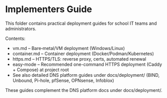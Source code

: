 # Implementers Guide

This folder contains practical deployment guides for school IT teams and administrators.

Contents:
- vm.md – Bare‑metal/VM deployment (Windows/Linux)
- container.md – Container deployment (Docker/Podman/Kubernetes)
- https.md – HTTPS/TLS: reverse proxy, certs, automated renewal
 - easy-mode – Recommended one-command HTTPS deployment (Caddy + Compose) at project root
 - See also detailed DNS platform guides under docs/deployment/ (BIND, Unbound, Pi-hole, pfSense, OPNsense, Infoblox)

These guides complement the DNS platform docs under docs/deployment/.
